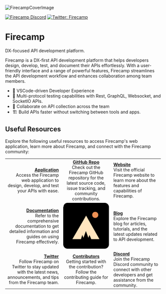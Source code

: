 
![FirecampCoverImage](https://raw.githubusercontent.com/FirecampDev/Firecamp/main/.github/github-cover.png)

[![Firecamp Discord](https://badgen.net/discord/members/8hRaqhK)](https://discord.gg/8hRaqhK)
[![Twitter: Firecamp](https://img.shields.io/twitter/follow/firecampdev.svg?style=social)](https://twitter.com/firecampdev)

# Firecamp
DX-focused API development platform.

Firecamp is a DX-first API development platform that helps developers design, develop, test, and document their APIs effortlessly. With a user-friendly interface and a range of powerful features, Firecamp streamlines the API development workflow and enhances collaboration among team members.

- 💚 VSCode-driven Developer Experience
- :high_brightness: Multi-protocol testing capabilities with Rest, GraphQL, Websocket, and SocketIO APIs.
- :satellite: Collaborate on API collection across the team
- 🏗️ Build APIs faster without switching between tools and apps.




## Useful Resources

Explore the following useful resources to access Firecamp's web application, learn more about Firecamp, and connect with the Firecamp community:

|                     |                     |                     |
|---------------------:|:---------------------:|:---------------------|
| **[Application](https://firecamp.dev)** <br/> Access the Firecamp web application to design, develop, and test your APIs with ease. | **[GitHub Repo](https://github.com/FirecampDev/Firecamp)** <br/> Check out the Firecamp GitHub repository for the latest source code, issue tracking, and community contributions. | **[Website](https://firecamp.io)** <br/> Visit the official Firecamp website to learn more about the features and capabilities of Firecamp. |
| **[Documentation](https://firecamp.io/docs)** <br/> Refer to the comprehensive documentation to get detailed information and guides on using Firecamp effectively. | ![logo](../.github/logo.svg) | **[Blog](https://firecamp.io/blog)** <br/> Explore the Firecamp blog for articles, tutorials, and the latest updates related to API development. |
| **[Twitter](https://twitter.com/FirecampDev)** <br/> Follow Firecamp on Twitter to stay updated with the latest news, announcements, and tips from the Firecamp team. | **[Contributors](https://github.com/FirecampDev/Firecamp/blob/main/CONTRIBUTING.md)** <br/> Getting started with the contribution? Follow the contributing guide for Firecamp.| **[Discord](https://discord.com/invite/8hRaqhK)** <br/> Join the Firecamp Discord community to connect with other developers and get assistance from the community. |


